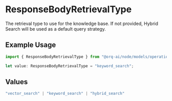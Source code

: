 # ResponseBodyRetrievalType

The retrieval type to use for the knowledge base. If not provided, Hybrid Search will be used as a default query strategy.

## Example Usage

```typescript
import { ResponseBodyRetrievalType } from "@orq-ai/node/models/operations";

let value: ResponseBodyRetrievalType = "keyword_search";
```

## Values

```typescript
"vector_search" | "keyword_search" | "hybrid_search"
```